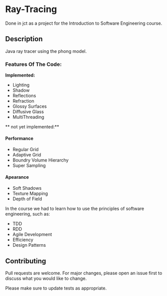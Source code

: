 # Ray-Tracing
Done in jct as a project for the Introduction to Software Engineering course.

## Description
Java ray tracer using the phong model.

### Features Of The Code:
**Implemented:**
* Lighting
* Shadow
* Reflections
* Refraction
* Glossy Surfaces
* Diffusive Glass
* MultiThreading

** not yet implemented:**
#### Performance
* Regular Grid
* Adaptive Grid
* Boundry Volume Hierarchy
* Super Sampling
#### Apearance
* Soft Shadows
* Texture Mapping
* Depth of Field

In the course we had to learn how to use the principles of software engineering,
such as:
* TDD
* RDD
* Agile Development
* Efficiency 
* Design Patterns

## Contributing
Pull requests are welcome. For major changes, please open an issue first to discuss what you would like to change.

Please make sure to update tests as appropriate.
